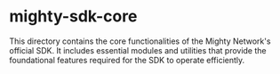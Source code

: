 # mighty-sdk-core

This directory contains the core functionalities of the Mighty Network's official SDK. It includes essential modules and utilities that provide the foundational features required for the SDK to operate efficiently.


